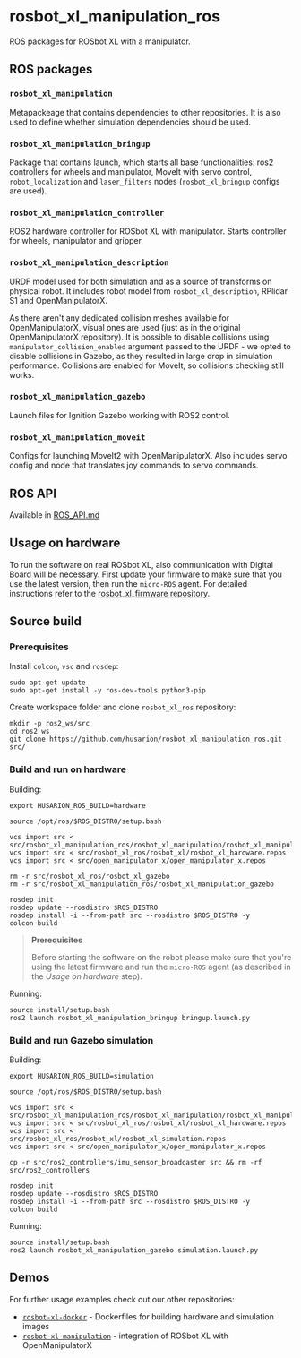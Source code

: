 # rosbot_xl_manipulation_ros

ROS packages for ROSbot XL with a manipulator.
## ROS packages

### `rosbot_xl_manipulation`

Metapackeage that contains dependencies to other repositories. It is also used to define whether simulation dependencies should be used. 

### `rosbot_xl_manipulation_bringup`

Package that contains launch, which starts all base functionalities: ros2 controllers for wheels and manipulator, MoveIt with servo control, `robot_localization` and `laser_filters` nodes (`rosbot_xl_bringup` configs are used).

### `rosbot_xl_manipulation_controller`

ROS2 hardware controller for ROSbot XL with manipulator. Starts controller for wheels, manipulator and gripper.

### `rosbot_xl_manipulation_description`

URDF model used for both simulation and as a source of transforms on physical robot. It includes robot model from `rosbot_xl_description`, RPlidar S1 and OpenManipulatorX. 

As there aren't any dedicated collision meshes available for OpenManipulatorX, visual ones are used (just as in the original OpenManipulatorX repository). It is possible to disable collisions using `manipulator_collision_enabled` argument passed to the URDF - we opted to disable collisions in Gazebo, as they resulted in large drop in simulation performance. Collisions are enabled for MoveIt, so collisions checking still works.

### `rosbot_xl_manipulation_gazebo`

Launch files for Ignition Gazebo working with ROS2 control.

### `rosbot_xl_manipulation_moveit`

Configs for launching MoveIt2 with OpenManipulatorX. Also includes servo config and node that translates joy commands to servo commands.

## ROS API

Available in [ROS_API.md](./ROS_API.md)

## Usage on hardware

To run the software on real ROSbot XL, also communication with Digital Board will be necessary.
First update your firmware to make sure that you use the latest version, then run the `micro-ROS` agent.
For detailed instructions refer to the [rosbot_xl_firmware repository](https://github.com/husarion/rosbot_xl_firmware).

## Source build

### Prerequisites

Install `colcon`, `vsc` and `rosdep`:
```
sudo apt-get update
sudo apt-get install -y ros-dev-tools python3-pip
```

Create workspace folder and clone `rosbot_xl_ros` repository:
```
mkdir -p ros2_ws/src
cd ros2_ws
git clone https://github.com/husarion/rosbot_xl_manipulation_ros.git src/
```

### Build and run on hardware

Building:
```
export HUSARION_ROS_BUILD=hardware

source /opt/ros/$ROS_DISTRO/setup.bash

vcs import src < src/rosbot_xl_manipulation_ros/rosbot_xl_manipulation/rosbot_xl_manipulation.repos
vcs import src < src/rosbot_xl_ros/rosbot_xl/rosbot_xl_hardware.repos
vcs import src < src/open_manipulator_x/open_manipulator_x.repos

rm -r src/rosbot_xl_ros/rosbot_xl_gazebo
rm -r src/rosbot_xl_manipulation_ros/rosbot_xl_manipulation_gazebo

rosdep init
rosdep update --rosdistro $ROS_DISTRO
rosdep install -i --from-path src --rosdistro $ROS_DISTRO -y
colcon build
```

> **Prerequisites**
> 
> Before starting the software on the robot please make sure that you're using the latest firmware and run the `micro-ROS` agent (as described in the *Usage on hardware* step).

Running:
```
source install/setup.bash
ros2 launch rosbot_xl_manipulation_bringup bringup.launch.py
```

### Build and run Gazebo simulation

Building:
```
export HUSARION_ROS_BUILD=simulation

source /opt/ros/$ROS_DISTRO/setup.bash

vcs import src < src/rosbot_xl_manipulation_ros/rosbot_xl_manipulation/rosbot_xl_manipulation.repos
vcs import src < src/rosbot_xl_ros/rosbot_xl/rosbot_xl_hardware.repos
vcs import src < src/rosbot_xl_ros/rosbot_xl/rosbot_xl_simulation.repos
vcs import src < src/open_manipulator_x/open_manipulator_x.repos

cp -r src/ros2_controllers/imu_sensor_broadcaster src && rm -rf src/ros2_controllers

rosdep init
rosdep update --rosdistro $ROS_DISTRO
rosdep install -i --from-path src --rosdistro $ROS_DISTRO -y
colcon build
```

Running:
```
source install/setup.bash
ros2 launch rosbot_xl_manipulation_gazebo simulation.launch.py
```

## Demos

For further usage examples check out our other repositories:
* [`rosbot-xl-docker`](https://github.com/husarion/rosbot-xl-docker) - Dockerfiles for building hardware and simulation images
* [`rosbot-xl-manipulation`](https://github.com/husarion/rosbot-xl-manipulation) - integration of ROSbot XL with OpenManipulatorX
